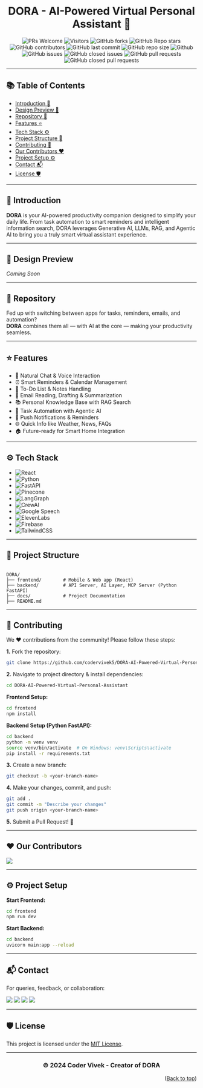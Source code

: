 <div align="center">
<h1>DORA - AI-Powered Virtual Personal Assistant 🤖</h1>
</div>

<div align="center">
 
![PRs Welcome](https://img.shields.io/badge/PRs-welcome-brightgreen.svg?style=for-the-badge)
![Visitors](https://api.visitorbadge.io/api/visitors?path=codervivek5/DORA-AI-Powered-Virtual-Personal-Assistant&countColor=%2523263759&style=for-the-badge)
![GitHub forks](https://img.shields.io/github/forks/codervivek5/DORA-AI-Powered-Virtual-Personal-Assistant?style=for-the-badge)
![GitHub Repo stars](https://img.shields.io/github/stars/codervivek5/DORA-AI-Powered-Virtual-Personal-Assistant?style=for-the-badge)
![GitHub contributors](https://img.shields.io/github/contributors/codervivek5/DORA-AI-Powered-Virtual-Personal-Assistant?style=for-the-badge)
![GitHub last commit](https://img.shields.io/github/last-commit/codervivek5/DORA-AI-Powered-Virtual-Personal-Assistant?style=for-the-badge)
![GitHub repo size](https://img.shields.io/github/repo-size/codervivek5/DORA-AI-Powered-Virtual-Personal-Assistant?style=for-the-badge)
![Github](https://img.shields.io/github/license/codervivek5/DORA-AI-Powered-Virtual-Personal-Assistant?style=for-the-badge)
![GitHub issues](https://img.shields.io/github/issues/codervivek5/DORA-AI-Powered-Virtual-Personal-Assistant?style=for-the-badge)
![GitHub closed issues](https://img.shields.io/github/issues-closed-raw/codervivek5/DORA-AI-Powered-Virtual-Personal-Assistant?style=for-the-badge)
![GitHub pull requests](https://img.shields.io/github/issues-pr/codervivek5/DORA-AI-Powered-Virtual-Personal-Assistant?style=for-the-badge)
![GitHub closed pull requests](https://img.shields.io/github/issues-pr-closed/codervivek5/DORA-AI-Powered-Virtual-Personal-Assistant?style=for-the-badge)

</div>

---

## 📚 Table of Contents

- [Introduction 👋](#-introduction)
- [Design Preview 🎨](#-design-preview)
- [Repository 📁](#-repository)
- [Features ⭐](#-features)
- [Tech Stack ⚙️](#%EF%B8%8F-tech-stack)
- [Project Structure 📂](#-project-structure)
- [Contributing 🤝](#-contributing)
- [Our Contributors ❤️](#EF%B8%8F-our-contributors)
- [Project Setup ⚙️](#-project-setup)
- [Contact 📬](#-contact)
- [License 🛡️](#%EF%B8%8F-license)

---

## 👋 Introduction

**DORA** is your AI-powered productivity companion designed to simplify your daily life. From task automation to smart reminders and intelligent information search, DORA leverages Generative AI, LLMs, RAG, and Agentic AI to bring you a truly smart virtual assistant experience.

---

## 🎨 Design Preview

_Coming Soon_

---

## 📁 Repository

Fed up with switching between apps for tasks, reminders, emails, and automation?  
**DORA** combines them all — with AI at the core — making your productivity seamless.

---

## ⭐ Features

- 💬 Natural Chat & Voice Interaction  
- ⏰ Smart Reminders & Calendar Management  
- 📝 To-Do List & Notes Handling  
- 📧 Email Reading, Drafting & Summarization  
- 📚 Personal Knowledge Base with RAG Search  
- 🤖 Task Automation with Agentic AI  
- 🔔 Push Notifications & Reminders  
- 🌐 Quick Info like Weather, News, FAQs  
- 🏠 Future-ready for Smart Home Integration  

---

## ⚙️ Tech Stack

- ![React](https://img.shields.io/badge/react-%2320232a.svg?style=for-the-badge&logo=react&logoColor=%2361DAFB)
- ![Python](https://img.shields.io/badge/python-3.11-blue?style=for-the-badge&logo=python)
- ![FastAPI](https://img.shields.io/badge/FastAPI-005571?style=for-the-badge&logo=fastapi)
- ![Pinecone](https://img.shields.io/badge/Pinecone-%230096FF.svg?style=for-the-badge&logo=pinecone&logoColor=white)
- ![LangGraph](https://img.shields.io/badge/LangGraph-purple?style=for-the-badge)
- ![CrewAI](https://img.shields.io/badge/CrewAI-orange?style=for-the-badge)
- ![Google Speech](https://img.shields.io/badge/Google%20Speech-4285F4?style=for-the-badge&logo=google)
- ![ElevenLabs](https://img.shields.io/badge/ElevenLabs-yellow?style=for-the-badge)
- ![Firebase](https://img.shields.io/badge/Firebase-FFCA28?style=for-the-badge&logo=firebase)
- ![TailwindCSS](https://img.shields.io/badge/tailwindcss-%2338B2AC.svg?style=for-the-badge&logo=tailwind-css)

---

## 📂 Project Structure

```

DORA/
├── frontend/        # Mobile & Web app (React)
├── backend/         # API Server, AI Layer, MCP Server (Python FastAPI)
├── docs/            # Project Documentation
├── README.md

````

---

## 🤝 Contributing

We ❤️ contributions from the community! Please follow these steps:

**1.** Fork the repository:

```bash
git clone https://github.com/codervivek5/DORA-AI-Powered-Virtual-Personal-Assistant.git
````

**2.** Navigate to project directory & install dependencies:

```bash
cd DORA-AI-Powered-Virtual-Personal-Assistant
```

**Frontend Setup:**

```bash
cd frontend
npm install
```

**Backend Setup (Python FastAPI):**

```bash
cd backend
python -m venv venv
source venv/bin/activate  # On Windows: venv\Scripts\activate
pip install -r requirements.txt
```

**3.** Create a new branch:

```bash
git checkout -b <your-branch-name>
```

**4.** Make your changes, commit, and push:

```bash
git add .
git commit -m "Describe your changes"
git push origin <your-branch-name>
```

**5.** Submit a Pull Request! 🎉

---

## ❤️ Our Contributors

<a href="https://github.com/codervivek5/DORA-AI-Powered-Virtual-Personal-Assistant/graphs/contributors">
  <img src="https://contrib.rocks/image?repo=codervivek5/DORA-AI-Powered-Virtual-Personal-Assistant" />
</a>

---

## ⚙️ Project Setup

**Start Frontend:**

```bash
cd frontend
npm run dev
```

**Start Backend:**

```bash
cd backend
uvicorn main:app --reload
```

---

## 📬 Contact

For queries, feedback, or collaboration:

<p>    
  <a href="https://twitter.com/codervivek5/"><img src="https://img.shields.io/badge/Twitter-1DA1F2?style=for-the-badge&logo=twitter&logoColor=white"></a>
  <a href="https://www.instagram.com/coder_vivek/"><img src="https://img.shields.io/badge/Instagram-E4405F?style=for-the-badge&logo=instagram&logoColor=white"></a>    
  <a href="https://www.linkedin.com/in/codervivek/"><img src="https://img.shields.io/badge/LinkedIn-0077B5?style=for-the-badge&logo=linkedin&logoColor=white"></a>  
  <a href="https://youtube.com/@codervivek"><img src="https://img.shields.io/badge/YouTube-FF0000?style=for-the-badge&logo=youtube&logoColor=white"></a>     
</p>

---

## 🛡️ License

This project is licensed under the [MIT License](https://github.com/codervivek5/DORA-AI-Powered-Virtual-Personal-Assistant/blob/main/LICENSE).

---

<div align="center">
<h3>© 2024 Coder Vivek - Creator of DORA</h3>
</div>

<p align="right">(<a href="#top">Back to top</a>)</p>
